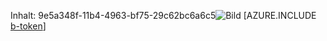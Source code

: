Inhalt: 9e5a348f-11b4-4963-bf75-29c62bc6a6c5![Bild](5812fbd9-a034-4498-8c95-613929c0e7cb.png)
[AZURE.INCLUDE [b-token](9447c34e-53cb-46c0-959f-e0c4d7befba7.md)]
